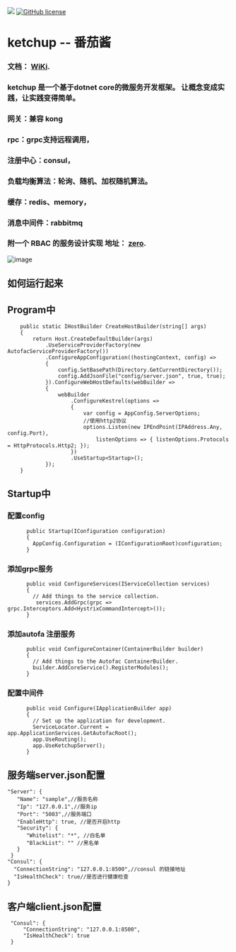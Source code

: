 [![](https://img.shields.io/badge/.NET%20Core-3.1-brightgreen.svg?style=flat-square)](https://www.microsoft.com/net/download/core) 
[![GitHub license](https://img.shields.io/badge/license-MIT-brightgreen.svg?style=flat-square)](https://github.com/simple-gr/ketchup/blob/master/LICENSE) 

# ketchup -- 番茄酱
### 文档： [WiKi](https://github.com/simple-gr/ketchup/wiki).
### ketchup 是一个基于dotnet core的微服务开发框架。 让概念变成实践，让实践变得简单。
### 网关：兼容 kong
### rpc：grpc支持远程调用，
### 注册中心：consul，
### 负载均衡算法：轮询、随机、加权随机算法。
### 缓存：redis、memory，
### 消息中间件：rabbitmq
### 附一个 RBAC 的服务设计实现 地址： [zero](https://github.com/simple-gr/ketchup.zero).
![image](https://github.com/simple-gr/ketchup/blob/master/images/design.jpg)

## 如何运行起来
## Program中
        public static IHostBuilder CreateHostBuilder(string[] args)
        {
            return Host.CreateDefaultBuilder(args)
                .UseServiceProviderFactory(new AutofacServiceProviderFactory())
                .ConfigureAppConfiguration((hostingContext, config) =>
                {
                    config.SetBasePath(Directory.GetCurrentDirectory());                    
                    config.AddJsonFile("config/server.json", true, true); 
                }).ConfigureWebHostDefaults(webBuilder =>
                {
                    webBuilder
                        .ConfigureKestrel(options =>
                        {
                            var config = AppConfig.ServerOptions;
                            //使用http2协议
                            options.Listen(new IPEndPoint(IPAddress.Any, config.Port),
                                listenOptions => { listenOptions.Protocols = HttpProtocols.Http2; });
                        })
                        .UseStartup<Startup>();
                });
        }
## Startup中
###  配置config
          public Startup(IConfiguration configuration)
          {
            AppConfig.Configuration = (IConfigurationRoot)configuration;
          }
### 添加grpc服务
          public void ConfigureServices(IServiceCollection services)
          {
            // Add things to the service collection.
             services.AddGrpc(grpc => grpc.Interceptors.Add<HystrixCommandIntercept>());
          }
### 添加autofa 注册服务
          public void ConfigureContainer(ContainerBuilder builder)
          {
            // Add things to the Autofac ContainerBuilder.
            builder.AddCoreService().RegisterModules();
          }
### 配置中间件
          public void Configure(IApplicationBuilder app)
          {
            // Set up the application for development.
            ServiceLocator.Current = app.ApplicationServices.GetAutofacRoot();
            app.UseRouting();
            app.UseKetchupServer();
          }
## 服务端server.json配置
    "Server": {
       "Name": "sample",//服务名称
       "Ip": "127.0.0.1",//服务ip
       "Port": "5003",//服务端口
       "EnableHttp": true, //是否开启http
       "Security": {
          "Whitelist": "*", //白名单
          "BlackList": "" //黑名单
       }
     }
    "Consul": {
      "ConnectionString": "127.0.0.1:8500",//consul 的链接地址
      "IsHealthCheck": true//是否进行健康检查
    }
## 客户端client.json配置
     "Consul": {
         "ConnectionString": "127.0.0.1:8500",
         "IsHealthCheck": true
     }

